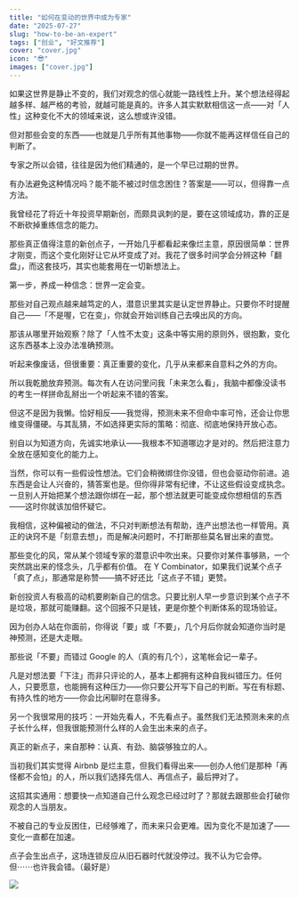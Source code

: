 ```yaml
---
title: "如何在变动的世界中成为专家"
date: "2025-07-27"
slug: "how-to-be-an-expert"
tags: ["创业", "好文推荐"]
cover: "cover.jpg"
icon: "😎"
images: ["cover.jpg"]
---
```

如果这世界是静止不变的，我们对观念的信心就能一路线性上升。某个想法经得起越多样、越严格的考验，就越可能是真的。许多人其实默默相信这一点——对「人性」这种变化不大的领域来说，这么想或许没错。



但对那些会变的东西——也就是几乎所有其他事物——你就不能再这样信任自己的判断了。



专家之所以会错，往往是因为他们精通的，是一个早已过期的世界。



有办法避免这种情况吗？能不能不被过时信念困住？答案是——可以，但得靠一点方法。



我曾经花了将近十年投资早期新创，而颇具讽刺的是，要在这领域成功，靠的正是不断砍掉重练信念的能力。



那些真正值得注意的新创点子，一开始几乎都看起来像烂主意，原因很简单：世界才刚变，而这个变化刚好让它从坏变成了对。我花了很多时间学会分辨这种「翻盘」，而这套技巧，其实也能套用在一切新想法上。



第一步，养成一种信念：世界一定会变。



那些对自己观点越来越笃定的人，潜意识里其实是认定世界静止。只要你不时提醒自己——「不是喔，它在变」，你就会开始训练自己去嗅出风的方向。



那该从哪里开始观察？除了「人性不太变」这条中等实用的原则外，很抱歉，变化这东西基本上没办法准确预测。



听起来像废话，但很重要：真正重要的变化，几乎从来都来自意料之外的方向。



所以我乾脆放弃预测。每次有人在访问里问我「未来怎么看」，我脑中都像没读书的考生一样拼命乱掰出一个听起来不错的答案。



但这不是因为我懒。恰好相反——我觉得，预测未来不但命中率可怜，还会让你思维变得僵硬。与其乱猜，不如选择更实际的策略：彻底、彻底地保持开放心态。



别自以为知道方向，先诚实地承认——我根本不知道哪边才是对的。然后把注意力全放在感知变化的能力上。



当然，你可以有一些假设性想法。它们会稍微绑住你没错，但也会驱动你前进。追东西是会让人兴奋的，猜答案也是。但你得非常有纪律，不让这些假设变成执念。
一旦别人开始把某个想法跟你绑在一起，那个想法就更可能变成你想相信的东西——这时你就该加倍怀疑它。



我相信，这种偏被动的做法，不只对判断想法有帮助，连产出想法也一样管用。真正的诀窍不是「刻意去想」，而是解决问题时，不打断那些莫名冒出来的直觉。



那些变化的风，常从某个领域专家的潜意识中吹出来。只要你对某件事够熟，一个突然跳出来的怪念头，几乎都有价值。
在 Y Combinator，如果我们说某个点子「疯了点」，那通常是称赞——搞不好还比「这点子不错」更赞。



新创投资人有极高的动机要刷新自己的信念。只要比别人早一步意识到某个点子不是垃圾，那就可能赚翻。这个回报不只是钱，更是你整个判断体系的现场验证。



因为创办人站在你面前，你得说「要」或「不要」，几个月后你就会知道你当时是神预测，还是大走眼。



那些说「不要」而错过 Google 的人（真的有几个），这笔帐会记一辈子。



凡是对想法要「下注」而非只评论的人，基本上都拥有这种自我纠错压力。任何人，只要愿意，也能拥有这种压力——你只要公开写下自己的判断。写在有标题、有持久性的地方——你会比闲聊时在意得多。



另一个我很常用的技巧：一开始先看人，不先看点子。虽然我们无法预测未来的点子长什么样，但我很能预测什么样的人会生出未来的点子。



真正的新点子，来自那种：认真、有劲、脑袋够独立的人。



当初我们其实觉得 Airbnb 是烂主意，但我们看得出来——创办人他们是那种「再怪都不会怕」的人，所以我们选择先信人、再信点子，最后押对了。



这招其实通用：想要快一点知道自己什么观念已经过时了？那就去跟那些会打破你观念的人当朋友。



不被自己的专业反困住，已经够难了，而未来只会更难。因为变化不是加速了——变化一直都在加速。



点子会生出点子，这场连锁反应从旧石器时代就没停过。我不认为它会停。
但⋯⋯也许我会错。（最好是）




![](https://prod-files-secure.s3.us-west-2.amazonaws.com/112d0858-5090-4d34-a606-b75eb8d65fd2/46476355-9cf3-4e99-9b7a-3531bc426380/1000202064.png?X-Amz-Algorithm=AWS4-HMAC-SHA256&X-Amz-Content-Sha256=UNSIGNED-PAYLOAD&X-Amz-Credential=ASIAZI2LB466Z3WP25QA%2F20250816%2Fus-west-2%2Fs3%2Faws4_request&X-Amz-Date=20250816T054610Z&X-Amz-Expires=3600&X-Amz-Security-Token=IQoJb3JpZ2luX2VjECUaCXVzLXdlc3QtMiJHMEUCIH%2FadroG17BGuCyKFHDWiUTTGWoaNcmoJqlBncka6vFYAiEAiW1iweJEMIw0m%2BFVoFbkrxmkykft4n%2BRpV7QV1CwCs8q%2FwMIbhAAGgw2Mzc0MjMxODM4MDUiDAvlY72NJ%2B%2FC7tJ9pyrcA8knvvRDvKkBoQwPYQ4h4DdVoBEn%2BWrFlGR1lEzUvaS1dgbteYOfE8IjAp4aSGnj68ps2S11Qv40QPCdDBwpSKYNf0DinHz8iwtpWITLjmfFTECW8NmdYVno9NU9YR3rG1zWOCSO0BCJ1t4oSxjNaMmTgfKIUP%2F0PfGHulebuz7AOeCX70Pq6kVoterYpO0lDEVDi6IcpcvwRPImuQXjIX%2B%2Fe7xb956L3yFS%2B2HFdtHe4SAmP0PsAmWt3Y2%2BWt9n%2F4xPxMMFkdbbnM8kdNZfMjEGeP5Bt4WMQnACqe2M7c6N4IxZiMIZ1dYadYn2UOppC2WevZ95sk1Ks7U%2FhBJprp6zVGH%2F7IXMm%2Fjfh80q%2BsxuEqtqoCrkeShGJLsCur2WzxKk9iT07lTmcPjg5XxULrkvmr5giZznCD%2FyLJKwmjy0FUdvIE2EIk1A6MM3cTRTsKhX3R%2Fdhn0jrctebeA4xkrwqYc9Kn4RqSzLWh%2Ff4VFcwA0kCBXg3eUTN%2BMM9C9zbVcnx5rOa7DbI5w4OD6LuKxim1ORMqmFPgfrWKyZUVD0Q%2BzwxCNote%2Bv1REl29cdJVnNWuDOSe8gHnYW4XpEmwRd53baugIxyjsYWTczosFEDQuhgvCtjstmi3doMNyTgMUGOqUBNybZsKe%2FBQ8ik7TniHFWZZg4Q87%2BEfNovq68a%2BD%2FOa9Vy6ABAEi6dIB8btm5xF1XlNJBujf2u3tBRDmNDP3WZhPvRrXlYWMhpHaF7nLl%2Bk%2B0MkpkGWEzCW1YaETOMr16Ds2m%2FOGJEQ4RLrlyOTdHkhuTZuPRNMuPe%2Bcw%2FZoL1o25mDdRcr3B63Mx3cOAnjWk5LrfUDTXWG6V3kRdjjyHs0LZq%2Bo9&X-Amz-Signature=82fc53b19d441e29e231c4821400f9b8bab5c81a1311395ec53a7c6a5f19ff47&X-Amz-SignedHeaders=host&x-amz-checksum-mode=ENABLED&x-id=GetObject)

